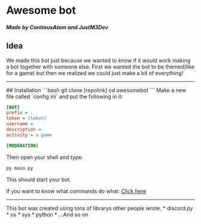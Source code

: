 Awesome bot
=====
##### Made by ContiousAtom and JustM3Dev

## Idea
We made this bot just because we wanted to know if it would work making a bot together with someone else. First we wanted the bot to be themed(like for a game) but then we realized we could just make a bit of everything!
<hr>
## Installation
```bash
git clone [repolink]
cd awesomebot
```
Make a new file called `config.ini` and put the following in it:

```ini
[BOT]
prefix = .
token = [token]
username = 
description = 
activity = a game

[MODERATION]
```
Then open your shell and type:
```py
py main.py
```
This should start your bot.

If you want to know what commands do what:
[Click here](https://gamingnetwork.at/bots/awesomebot/docs/ "AwesomeBot Docs")
<hr>
This bot was created using tons of librarys other people wrote.
* discord.py
* os
* sys
* python
* ...And so on
